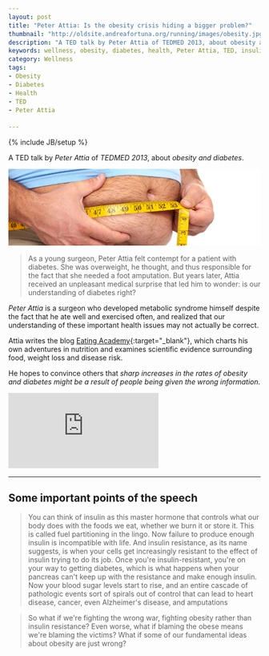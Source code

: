 ```yaml
---
layout: post
title: "Peter Attia: Is the obesity crisis hiding a bigger problem?"
thumbnail: "http://oldsite.andreafortuna.org/running/images/obesity.jpg"
description: "A TED talk by Peter Attia of TEDMED 2013, about obesity and diabetes"
keywords: wellness, obesity, diabetes, health, Peter Attia, TED, insulin
category: Wellness
tags: 
- Obesity
- Diabetes
- Health
- TED
- Peter Attia

---
```

{% include JB/setup %}

A TED talk by *Peter Attia* of *TEDMED 2013*, about *obesity and diabetes*.

![Obesity](/running/images/obesity.jpg)

<!-- more -->

>As a young surgeon, Peter Attia felt contempt for a patient with diabetes. She was overweight, he thought, and thus responsible for the fact that she needed a foot amputation. But years later, Attia received an unpleasant medical surprise that led him to wonder: is our understanding of diabetes right?

*Peter Attia* is a surgeon who developed metabolic syndrome himself despite the fact that he ate well and exercised often, and realized that our understanding of these important health issues may not actually be correct. 

Attia writes the blog [Eating Academy](http://eatingacademy.com/){:target="_blank"}, which charts his own adventures in nutrition and examines scientific evidence surrounding food, weight loss and disease risk. 

He hopes to convince others that *sharp increases in the rates of obesity and diabetes might be a result of people being given the wrong information*.

<div class="video-container">
<iframe src="https://embed-ssl.ted.com/talks/peter_attia_what_if_we_re_wrong_about_diabetes.html"  frameborder="0" scrolling="no" webkitAllowFullScreen mozallowfullscreen allowFullScreen></iframe>
</div>

<hr>

Some important points of the speech
--

>You can think of insulin as this master hormone that controls what our body does with the foods we eat, whether we burn it or store it. This is called fuel partitioning in the lingo. Now failure to produce enough insulin is incompatible with life. And insulin resistance, as its name suggests, is when your cells get increasingly resistant to the effect of insulin trying to do its job. Once you're insulin-resistant, you're on your way to getting diabetes, which is what happens when your pancreas can't keep up with the resistance and make enough insulin. Now your blood sugar levels start to rise, and an entire cascade of pathologic events sort of spirals out of control that can lead to heart disease, cancer, even Alzheimer's disease, and amputations

>So what if we're fighting the wrong war, fighting obesity rather than insulin resistance? Even worse, what if blaming the obese means we're blaming the victims? What if some of our fundamental ideas about obesity are just wrong?
